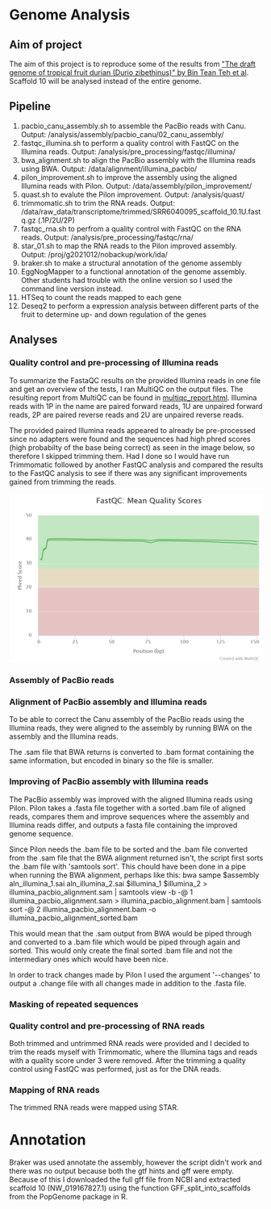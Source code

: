# Genome Analysis

## Aim of project
The aim of this project is to reproduce some of the results from ["The draft genome of tropical fruit durian (Durio zibethinus)" by Bin Tean Teh et al](https://www.nature.com/articles/ng.3972/). Scaffold 10 will be analysed instead of the entire genome.

## Pipeline
1. pacbio_canu_assembly.sh to assemble the PacBio reads with Canu. Output: /analysis/assembly/pacbio_canu/02_canu_assembly/
2. fastqc_illumina.sh to perform a quality control with FastQC on the Illumina reads. Output: /analysis/pre_processing/fastqc/illumina/
3. bwa_alignment.sh to align the PacBio assembly with the Illumina reads using BWA. Output: /data/alignment/illumina_pacbio/
4. pilon_improvement.sh to improve the assembly using the aligned Illumina reads with Pilon. Output: /data/assembly/pilon_improvement/
5. quast.sh to evalute the Pilon improvement. Output: /analysis/quast/
6. trimmomatic.sh to trim the RNA reads. Output: /data/raw_data/transcriptome/trimmed/SRR6040095_scaffold_10.1U.fastq.gz (.1P/2U/2P)
7. fastqc_rna.sh to perfrom a quality control with FastQC on the RNA reads. Output: /analysis/pre_processing/fastqc/rna/
8. star_01.sh to map the RNA reads to the Pilon improved assembly. Output: /proj/g2021012/nobackup/work/ida/
9. braker.sh to make a structural annotation of the genome assembly 
10. EggNogMapper to a functional annotation of the genome assembly. Other students had trouble with the online version so I used the command line version instead.
11. HTSeq to count the reads mapped to each gene
12. Deseq2 to perform a expression analysis between different parts of the fruit to determine up- and down regulation of the genes

## Analyses

### Quality control and pre-processing of Illumina reads
To summarize the FastaQC results on the provided Illumina reads in one file and get an overview of the tests, I ran MultiQC on the output files. The resulting report from MultiQC can be found in [multiqc_report.html](analysis/pre_processing/fastqc/illumina/multiqc/multiqc_report.html). Illumina reads with 1P in the name are paired forward reads, 1U are unpaired forward reads, 2P are paired reverse reads and 2U are unpaired reverse reads.

The provided paired Illumina reads appeared to already be pre-processed since no adapters were found and the sequences had high phred scores (high probabilty of the base being correct) as seen in the image below, so therefore I skipped trimming them. Had I done so I would have run Trimmomatic followed by another FastQC analysis and compared the results to the FastQC analysis to see if there was any significant improvements gained from trimming the reads.

![Phred score](analysis/pre_processing/fastqc/illumina/multiqc/fastqc_per_base_sequence_quality_plot.png)

### Assembly of PacBio reads


### Alignment of PacBio assembly and Illumina reads
To be able to correct the Canu assembly of the PacBio reads using the Illumina reads, they were aligned to the assembly by running BWA on the assembly and the Illumina reads.

The .sam file that BWA returns is converted to .bam format containing the same information, but encoded in binary so the file is smaller.

### Improving of PacBio assembly with Illumina reads
The PacBio assembly was improved with the aligned Illumina reads using Pilon. Pilon takes a .fasta file together with a sorted .bam file of aligned reads, compares them and improve sequences where the assembly and Illumina reads differ, and outputs a fasta file containing the improved genome sequence.

Since Pilon needs the .bam file to be sorted and the .bam file converted from the .sam file that the BWA alignment returned isn't, the script first sorts the .bam file with 'samtools sort'. This chould have been done in a pipe when running the BWA alignment, perhaps like this:
bwa sampe $assembly aln_illumina_1.sai aln_illumina_2.sai $illumina_1 $illumina_2 > illumina_pacbio_alignment.sam | samtools view -b -@ 1 illumina_pacbio_alignment.sam > illumina_pacbio_alignment.bam | samtools sort -@ 2 illumina_pacbio_alignment.bam -o illumina_pacbio_alignment_sorted.bam

This would mean that the .sam output from BWA would be piped through and converted to a .bam file which would be piped through again and sorted. This would only create the final sorted .bam file and not the intermediary ones which would have been nice.

In order to track changes made by Pilon I used the argument '--changes' to output a .change file with all changes made in addition to the .fasta file.

### Masking of repeated sequences


### Quality control and pre-processing of RNA reads
Both trimmed and untrimmed RNA reads were provided and I decided to trim the reads myself with Trimmomatic, where the Illumina tags and reads with a quality score under 3 were removed. After the trimming a quality control using FastQC was performed, just as for the DNA reads.

### Mapping of RNA reads
The trimmed RNA reads were mapped using STAR.

# Annotation
Braker was used annotate the assembly, however the script didn't work and there was no output because both the gtf hints and gff were empty. Because of this I downloaded the full gff file from NCBI and extracted scaffold 10 (NW_019167827.1) using the function GFF_split_into_scaffolds from the PopGenome package in R.
